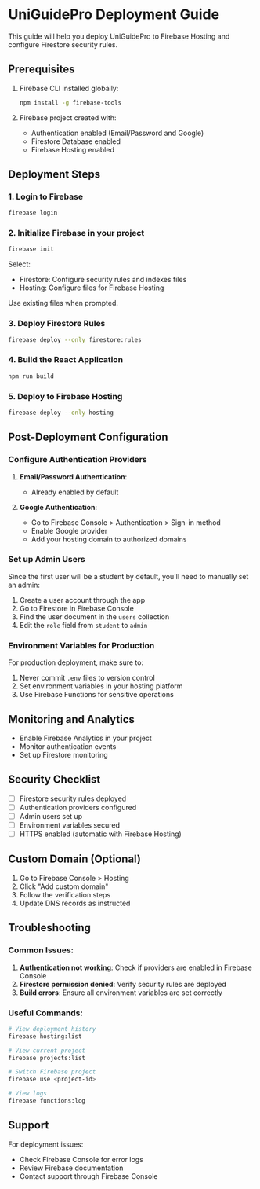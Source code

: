 # UniGuidePro Deployment Guide

This guide will help you deploy UniGuidePro to Firebase Hosting and configure Firestore security rules.

## Prerequisites

1. Firebase CLI installed globally:
   ```bash
   npm install -g firebase-tools
   ```

2. Firebase project created with:
   - Authentication enabled (Email/Password and Google)
   - Firestore Database enabled
   - Firebase Hosting enabled

## Deployment Steps

### 1. Login to Firebase
```bash
firebase login
```

### 2. Initialize Firebase in your project
```bash
firebase init
```
Select:
- Firestore: Configure security rules and indexes files
- Hosting: Configure files for Firebase Hosting

Use existing files when prompted.

### 3. Deploy Firestore Rules
```bash
firebase deploy --only firestore:rules
```

### 4. Build the React Application
```bash
npm run build
```

### 5. Deploy to Firebase Hosting
```bash
firebase deploy --only hosting
```

## Post-Deployment Configuration

### Configure Authentication Providers

1. **Email/Password Authentication**:
   - Already enabled by default

2. **Google Authentication**:
   - Go to Firebase Console > Authentication > Sign-in method
   - Enable Google provider
   - Add your hosting domain to authorized domains

### Set up Admin Users

Since the first user will be a student by default, you'll need to manually set an admin:

1. Create a user account through the app
2. Go to Firestore in Firebase Console
3. Find the user document in the `users` collection
4. Edit the `role` field from `student` to `admin`

### Environment Variables for Production

For production deployment, make sure to:
1. Never commit `.env` files to version control
2. Set environment variables in your hosting platform
3. Use Firebase Functions for sensitive operations

## Monitoring and Analytics

- Enable Firebase Analytics in your project
- Monitor authentication events
- Set up Firestore monitoring

## Security Checklist

- [ ] Firestore security rules deployed
- [ ] Authentication providers configured
- [ ] Admin users set up
- [ ] Environment variables secured
- [ ] HTTPS enabled (automatic with Firebase Hosting)

## Custom Domain (Optional)

1. Go to Firebase Console > Hosting
2. Click "Add custom domain"
3. Follow the verification steps
4. Update DNS records as instructed

## Troubleshooting

### Common Issues:

1. **Authentication not working**: Check if providers are enabled in Firebase Console
2. **Firestore permission denied**: Verify security rules are deployed
3. **Build errors**: Ensure all environment variables are set correctly

### Useful Commands:

```bash
# View deployment history
firebase hosting:list

# View current project
firebase projects:list

# Switch Firebase project
firebase use <project-id>

# View logs
firebase functions:log
```

## Support

For deployment issues:
- Check Firebase Console for error logs
- Review Firebase documentation
- Contact support through Firebase Console
